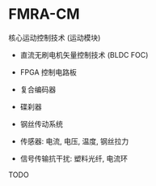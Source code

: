 # FMRA-CM
核心运动控制技术 (运动模块)

+ 直流无刷电机矢量控制技术 (BLDC FOC)

+ FPGA 控制电路板

+ 复合编码器

+ 碟刹器

+ 钢丝传动系统

+ 传感器: 电流, 电压, 温度, 钢丝拉力

+ 信号传输抗干扰: 塑料光纤, 电流环


TODO
